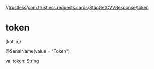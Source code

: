 //[trustless](../../../index.md)/[com.trustless.requests.cards](../index.md)/[StaqGetCVVResponse](index.md)/[token](token.md)

# token

[kotlin]\

@SerialName(value = &quot;Token&quot;)

val [token](token.md): [String](https://kotlinlang.org/api/latest/jvm/stdlib/kotlin/-string/index.html)
